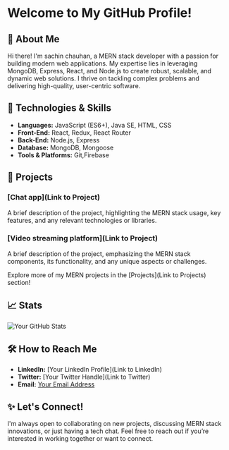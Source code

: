 # Welcome to My GitHub Profile!

## 👋 About Me

Hi there! I'm sachin chauhan, a MERN stack developer with a passion for building modern web applications. My expertise lies in leveraging MongoDB, Express, React, and Node.js to create robust, scalable, and dynamic web solutions. I thrive on tackling complex problems and delivering high-quality, user-centric software.

## 🔧 Technologies & Skills

- **Languages:** JavaScript (ES6+), Java SE, HTML, CSS
- **Front-End:** React, Redux, React Router
- **Back-End:** Node.js, Express
- **Database:** MongoDB, Mongoose
- **Tools & Platforms:** Git,Firebase

## 📂 Projects

### [Chat app](Link to Project)
A brief description of the project, highlighting the MERN stack usage, key features, and any relevant technologies or libraries.

### [Video streaming platform](Link to Project)
A brief description of the project, emphasizing the MERN stack components, its functionality, and any unique aspects or challenges.

Explore more of my MERN projects in the [Projects](Link to Projects) section!

## 📈 Stats

![Your GitHub Stats](https://github-readme-stats.vercel.app/api?username=sachinchauhan4141&show_icons=true&count_private=true&hide=prs&theme=dark)

## 🛠️ How to Reach Me

- **LinkedIn:** [Your LinkedIn Profile](Link to LinkedIn)
- **Twitter:** [Your Twitter Handle](Link to Twitter)
- **Email:** [Your Email Address](mailto:your-email@example.com)

## ✨ Let's Connect!

I'm always open to collaborating on new projects, discussing MERN stack innovations, or just having a tech chat. Feel free to reach out if you’re interested in working together or want to connect.
